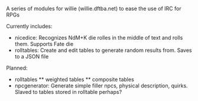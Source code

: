 A series of modules for willie (willie.dftba.net) to ease the use of IRC for RPGs

Currently includes:

* nicedice: Recognizes NdM+K die rolles in the middle of text and rolls them. Supports Fate die
* rolltables: Create and edit tables to generate random results from. Saves to a JSON file

Planned:

* rolltables
** weighted tables
** composite tables
* npcgenerator: Generate simple filler npcs, physical description, quirks. Slaved to tables stored in rolltable perhaps?
